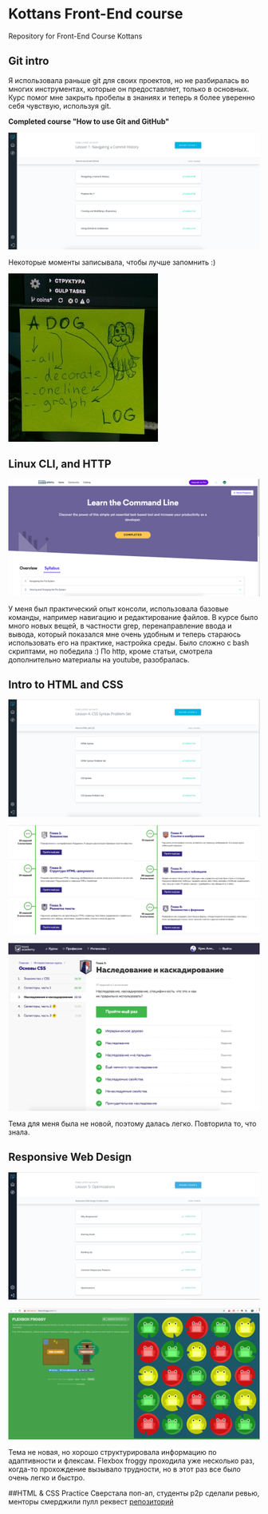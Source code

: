 # Kottans Front-End course
Repository for Front-End Course Kottans
## Git intro
Я использовала раньше git для своих проектов, но не разбиралась во многих инструментах, которые он предоставляет, только в основных.
Курс помог мне закрыть пробелы в знаниях и теперь я более уверенно себя чувствую, используя git.

**Сompleted course "How to use Git and GitHub"**

![](img/udacity.png)

Некоторые моменты записывала, чтобы лучше запомнить :)

![](img/dog-log.jpg)

## Linux CLI, and HTTP

![](task_linux_cli/linux.png)

У меня был практический опыт консоли, использовала базовые команды, например навигацию и редактирование файлов.
В курсе было много новых вещей, в частности grep, перенаправление ввода и вывода, который показался мне очень удобным и теперь стараюсь использовать его на практике,
настройка среды. Было сложно с bash скриптами, но победила :) По http, кроме статьи, смотрела дополнительно материалы на youtube, разобралась.

## Intro to HTML and CSS

![](task_html_css_intro/css-udacity.png)

![](task_html_css_intro/html-intro.png)

![](task_html_css_intro/css-intro.png)

Тема для меня была не новой, поэтому далась легко. Повторила то, что знала.

## Responsive Web Design

![](task_responsive_web_design/responsive-web.png)

![](task_responsive_web_design/froggy.png)

Тема не новая, но хорошо структурировала информацию по адаптивности и флексам.
Flexbox froggy проходила уже несколько раз, когда-то прохождение вызывало трудности, но в этот раз все было очень легко и быстро.

##HTML & CSS Practice
Сверстала поп-ап, студенты p2p сделали ревью, менторы смерджили пулл реквест
[репозиторий](https://github.com/kris-almort/kottans-popup-practice)
